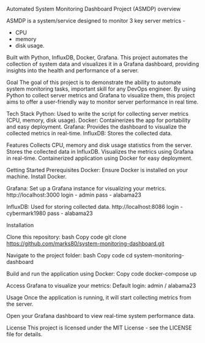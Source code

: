 Automated System Monitoring Dashboard Project (ASMDP) overview

ASMDP is a system/service designed to monitor 3 key server metrics - 
- CPU
- memory
- disk usage.

Built with Python, InfluxDB, Docker, Grafana.  This project automates the collection of system data and visualizes it in a Grafana dashboard, providing insights into the health and performance of a server.

Goal
The goal of this project is to demonstrate the ability to automate system monitoring tasks, important skill for any DevOps engineer. 
By using Python to collect server metrics and Grafana to visualize them, this project aims to offer a user-friendly way to monitor server performance in real time.

Tech Stack
Python: Used to write the script for collecting server metrics (CPU, memory, disk usage).
Docker: Containerizes the app for portability and easy deployment.
Grafana: Provides the dashboard to visualize the collected metrics in real-time.
InfluxDB: Stores the collected data.

Features
Collects CPU, memory and disk usage statistics from the server.
Stores the collected data in InfluxDB.
Visualizes the metrics using Grafana in real-time.
Containerized application using Docker for easy deployment.

Getting Started
Prerequisites
Docker: Ensure Docker is installed on your machine. Install Docker.

Grafana: Set up a Grafana instance for visualizing your metrics. http://localhost:3000 login - admin pass - alabama23

InfluxDB: Used for storing collected data. http://localhost:8086 login - cybermark1980 pass - alabama23 

Installation

Clone this repository:
bash
Copy code
git clone https://github.com/marks80/system-monitoring-dashboard.git

Navigate to the project folder:
bash
Copy code
cd system-monitoring-dashboard

Build and run the application using Docker:
Copy code
docker-compose up

Access Grafana to visualize your metrics:
Default login: admin / alabama23

Usage
Once the application is running, it will start collecting metrics from the server. 

Open your Grafana dashboard to view real-time system performance data.

License
This project is licensed under the MIT License - see the LICENSE file for details.
